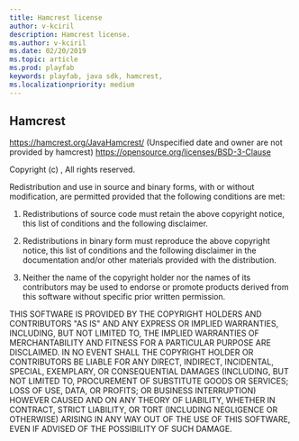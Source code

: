 ```yaml
---
title: Hamcrest license
author: v-kciril
description: Hamcrest license.
ms.author: v-kciril
ms.date: 02/20/2019
ms.topic: article
ms.prod: playfab
keywords: playfab, java sdk, hamcrest, 
ms.localizationpriority: medium
---
```


## Hamcrest ##

https://hamcrest.org/JavaHamcrest/
(Unspecified date and owner are not provided by hamcrest)
https://opensource.org/licenses/BSD-3-Clause

Copyright (c) <YEAR>, <OWNER>
All rights reserved.

Redistribution and use in source and binary forms, with or without modification, are permitted provided that the following conditions are met:

1. Redistributions of source code must retain the above copyright notice, this list of conditions and the following disclaimer.

2. Redistributions in binary form must reproduce the above copyright notice, this list of conditions and the following disclaimer in the documentation and/or other materials provided with the distribution.

3. Neither the name of the copyright holder nor the names of its contributors may be used to endorse or promote products derived from this software without specific prior written permission.

THIS SOFTWARE IS PROVIDED BY THE COPYRIGHT HOLDERS AND CONTRIBUTORS "AS IS" AND ANY EXPRESS OR IMPLIED WARRANTIES, INCLUDING, BUT NOT LIMITED TO, THE IMPLIED WARRANTIES OF MERCHANTABILITY AND FITNESS FOR A PARTICULAR PURPOSE ARE DISCLAIMED. IN NO EVENT SHALL THE COPYRIGHT HOLDER OR CONTRIBUTORS BE LIABLE FOR ANY DIRECT, INDIRECT, INCIDENTAL, SPECIAL, EXEMPLARY, OR CONSEQUENTIAL DAMAGES (INCLUDING, BUT NOT LIMITED TO, PROCUREMENT OF SUBSTITUTE GOODS OR SERVICES; LOSS OF USE, DATA, OR PROFITS; OR BUSINESS INTERRUPTION) HOWEVER CAUSED AND ON ANY THEORY OF LIABILITY, WHETHER IN CONTRACT, STRICT LIABILITY, OR TORT (INCLUDING NEGLIGENCE OR OTHERWISE) ARISING IN ANY WAY OUT OF THE USE OF THIS SOFTWARE, EVEN IF ADVISED OF THE POSSIBILITY OF SUCH DAMAGE.
